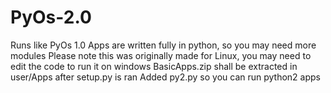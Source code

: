 # PyOs-2.0
Runs like PyOs 1.0
Apps are written fully in python, so you may need more modules
Please note this was originally made for Linux, you may need to edit the code to run it on windows
BasicApps.zip shall be extracted in user/Apps after setup.py is ran 
Added py2.py so you can run python2 apps
